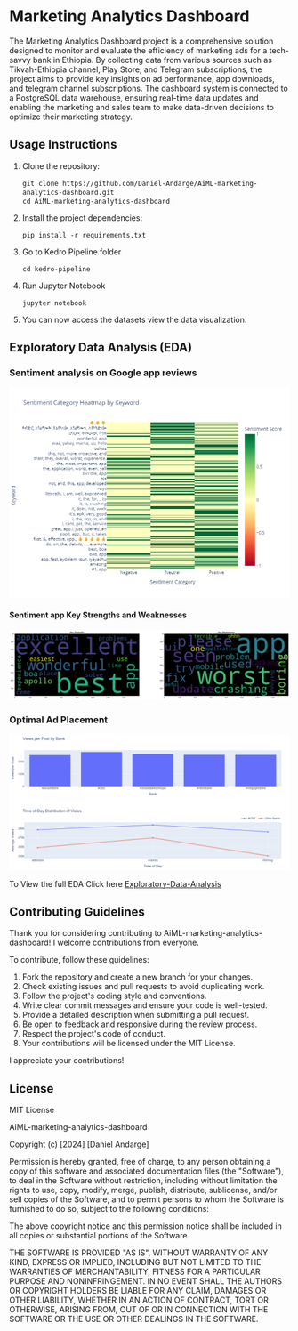 # Marketing Analytics Dashboard

The Marketing Analytics Dashboard project is a comprehensive solution designed to monitor and evaluate the efficiency of marketing ads for a tech-savvy bank in Ethiopia. By collecting data from various sources such as Tikvah-Ethiopia channel, Play Store, and Telegram subscriptions, the project aims to provide key insights on ad performance, app downloads, and telegram channel subscriptions. The dashboard system is connected to a PostgreSQL data warehouse, ensuring real-time data updates and enabling the marketing and sales team to make data-driven decisions to optimize their marketing strategy.

## Usage Instructions

1. Clone the repository:

   ```
   git clone https://github.com/Daniel-Andarge/AiML-marketing-analytics-dashboard.git
   cd AiML-marketing-analytics-dashboard
   ```

2. Install the project dependencies:

   ```
   pip install -r requirements.txt
   ```

3. Go to Kedro Pipeline folder

   ```
   cd kedro-pipeline
   ```

4. Run Jupyter Notebook

   ```
   jupyter notebook
   ```

5. You can now access the datasets view the data visualization.

## Exploratory Data Analysis (EDA)

### Sentiment analysis on Google app reviews

![EDA-sentiment](https://github.com/Daniel-Andarge/AiML-marketing-analytics-dashboard/blob/task-2/kedro-pipeline/notebooks/Sentiment.png)

#### Sentiment app Key Strengths and Weaknesses

![EDA-key](https://github.com/Daniel-Andarge/AiML-marketing-analytics-dashboard/blob/main/kedro-pipeline/notebooks/output_46_0.png)

### Optimal Ad Placement

![EDA-view](https://github.com/Daniel-Andarge/AiML-marketing-analytics-dashboard/blob/task-2/kedro-pipeline/notebooks/ad_views.png)

To View the full EDA Click here [Exploratory-Data-Analysis](https://github.com/Daniel-Andarge/AiML-marketing-analytics-dashboard/blob/task-2/kedro-pipeline/notebooks/app-review-eda.png)

## Contributing Guidelines

Thank you for considering contributing to AiML-marketing-analytics-dashboard! I welcome contributions from everyone.

To contribute, follow these guidelines:

1. Fork the repository and create a new branch for your changes.
2. Check existing issues and pull requests to avoid duplicating work.
3. Follow the project's coding style and conventions.
4. Write clear commit messages and ensure your code is well-tested.
5. Provide a detailed description when submitting a pull request.
6. Be open to feedback and responsive during the review process.
7. Respect the project's code of conduct.
8. Your contributions will be licensed under the MIT License.

I appreciate your contributions!

## License

MIT License

AiML-marketing-analytics-dashboard

Copyright (c) [2024] [Daniel Andarge]

Permission is hereby granted, free of charge, to any person obtaining a copy
of this software and associated documentation files (the "Software"), to deal
in the Software without restriction, including without limitation the rights
to use, copy, modify, merge, publish, distribute, sublicense, and/or sell
copies of the Software, and to permit persons to whom the Software is
furnished to do so, subject to the following conditions:

The above copyright notice and this permission notice shall be included in all
copies or substantial portions of the Software.

THE SOFTWARE IS PROVIDED "AS IS", WITHOUT WARRANTY OF ANY KIND, EXPRESS OR
IMPLIED, INCLUDING BUT NOT LIMITED TO THE WARRANTIES OF MERCHANTABILITY,
FITNESS FOR A PARTICULAR PURPOSE AND NONINFRINGEMENT. IN NO EVENT SHALL THE
AUTHORS OR COPYRIGHT HOLDERS BE LIABLE FOR ANY CLAIM, DAMAGES OR OTHER
LIABILITY, WHETHER IN AN ACTION OF CONTRACT, TORT OR OTHERWISE, ARISING FROM,
OUT OF OR IN CONNECTION WITH THE SOFTWARE OR THE USE OR OTHER DEALINGS IN THE
SOFTWARE.

